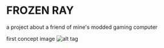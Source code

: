 # FROZEN RAY
a project about a friend of mine's modded gaming computer

first concept image
![alt tag](https://user-images.githubusercontent.com/18740246/28564312-e5b038f4-7128-11e7-8558-7748de2fbb75.jpg)
